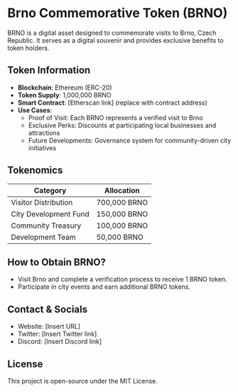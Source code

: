 # Brno Commemorative Token (BRNO)  
BRNO is a digital asset designed to commemorate visits to Brno, Czech Republic. It serves as a digital souvenir and provides exclusive benefits to token holders.

## Token Information
- **Blockchain**: Ethereum (ERC-20)
- **Token Supply**: 1,000,000 BRNO
- **Smart Contract**: [Etherscan link] (replace with contract address)
- **Use Cases**:
  - Proof of Visit: Each BRNO represents a verified visit to Brno
  - Exclusive Perks: Discounts at participating local businesses and attractions
  - Future Developments: Governance system for community-driven city initiatives

## Tokenomics
| **Category**            | **Allocation** |
|-------------------------|--------------|
| Visitor Distribution    | 700,000 BRNO |
| City Development Fund   | 150,000 BRNO |
| Community Treasury      | 100,000 BRNO |
| Development Team        | 50,000 BRNO  |

## How to Obtain BRNO?
- Visit Brno and complete a verification process to receive 1 BRNO token.
- Participate in city events and earn additional BRNO tokens.

## Contact & Socials
- Website: [Insert URL]
- Twitter: [Insert Twitter link]
- Discord: [Insert Discord link]

## License
This project is open-source under the MIT License.
